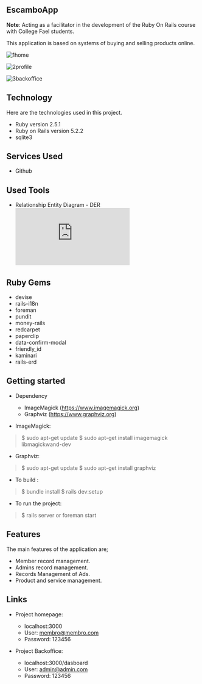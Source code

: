 
## EscamboApp

**Note**: Acting as a facilitator in the development of the Ruby On Rails course with College Fael students.

This application is based on systems of buying and selling products online.

![1home](https://user-images.githubusercontent.com/1748829/57234045-43b3b700-6ff6-11e9-9a5a-d40248499569.png)

![2profile](https://user-images.githubusercontent.com/1748829/57234111-5e862b80-6ff6-11e9-9363-a9e69bb456cb.png)

![3backoffice](https://user-images.githubusercontent.com/1748829/57234118-61811c00-6ff6-11e9-8a83-491c16bc2b13.png)































## Technology
Here are the technologies used in this project.
* Ruby version  2.5.1
* Ruby on Rails version 5.2.2
* sqlite3

## Services Used
* Github

## Used Tools

* Relationship Entity Diagram - DER
![diagram.pdf](https://github.com/geraldosequeira/escambo/files/3148505/diagram.pdf)






















## Ruby Gems
* devise
* rails-i18n
* foreman
* pundit
* money-rails
* redcarpet
* paperclip
* data-confirm-modal
* friendly_id
* kaminari
* rails-erd

## Getting started

* Dependency
  - ImageMagick (https://www.imagemagick.org)
  - Graphviz (https://www.graphviz.org)

* ImageMagick:
>    $ sudo apt-get update
>    $ sudo apt-get install imagemagick libmagickwand-dev

* Graphviz:
>    $ sudo apt-get update
>    $ sudo apt-get install graphviz

* To build :
>    $  bundle install
>    $ rails dev:setup

* To run the project:
>    $ rails server or foreman start

## Features

The main features of the application are;
* Member record management.
* Admins record management.
* Records Management of Ads.
* Product and service management.

## Links
- Project homepage:
  - localhost:3000
  - User: membro@membro.com
  - Password: 123456

- Project Backoffice:
  - localhost:3000/dasboard
  - User: admin@admin.com
  - Password: 123456

